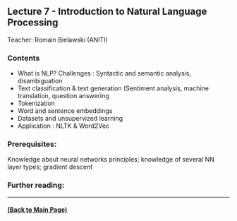 ## Lecture 7 - Introduction to Natural Language Processing
Teacher: Romain Bielawski (ANITI)

### Contents

* What is NLP? Challenges : Syntactic and semantic analysis, disambiguation
* Text classification & text generation (Sentiment analysis, machine translation, question answering
* Tokenization
* Word and sentence embeddings
* Datasets and unsupervized learning
* Application : NLTK & Word2Vec 


### Prerequisites:
Knowledge about neural networks principles; knowledge of several NN layer types; gradient descent



### Further reading:

---
#### [(Back to Main Page)](../index.md)
